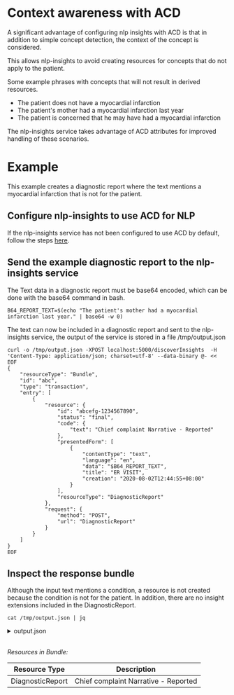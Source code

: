 # Context awareness with ACD

A significant advantage of configuring nlp insights with ACD is that in addition to simple concept detection, the context of the concept is considered.

This allows nlp-insights to avoid creating resources for concepts that do not apply to the patient.

Some example phrases with concepts that will not result in derived resources.

* The patient does not have a myocardial infarction
* The patient's mother had a myocardial infarction last year
* The patient is concerned that he may have had a myocardial infarction

The nlp-insights service takes advantage of ACD attributes for improved handling of these scenarios.

# Example
This example creates a diagnostic report where the text mentions a myocardial infarction that is not for the patient.

## Configure nlp-insights to use ACD for NLP
If the nlp-insights service has not been configured to use ACD by default, follow the steps [here](./configure_acd.md).

## Send the example diagnostic report to the nlp-insights service
The Text data in a diagnostic report must be base64 encoded, which can be done with the base64 command in bash.

```
B64_REPORT_TEXT=$(echo "The patient's mother had a myocardial infarction last year." | base64 -w 0)
```

The text can now be included in a diagnostic report and sent to the nlp-insights service, the output of the service is stored in a file /tmp/output.json

```
curl -o /tmp/output.json -XPOST localhost:5000/discoverInsights  -H 'Content-Type: application/json; charset=utf-8' --data-binary @- << EOF
{
    "resourceType": "Bundle",
    "id": "abc",
    "type": "transaction",
    "entry": [
        {
            "resource": {
                "id": "abcefg-1234567890",
                "status": "final",
                "code": {
                    "text": "Chief complaint Narrative - Reported"
                },
                "presentedForm": [
                    {
                        "contentType": "text",
                        "language": "en",
                        "data": "$B64_REPORT_TEXT",
                        "title": "ER VISIT",
                        "creation": "2020-08-02T12:44:55+08:00"
                    }
                ],
                "resourceType": "DiagnosticReport"
            },
            "request": {
                "method": "POST",
                "url": "DiagnosticReport"
            }
        }
    ]
}
EOF
```

## Inspect the response bundle
Although the input text mentions a condition, a resource is not created because the condition is not for the patient. In addition, there are no insight extensions included in the DiagnosticReport.

`cat /tmp/output.json | jq`

<details> <summary>output.json</summary>

```json
{
  "id": "abc",
  "entry": [
    {
      "fullUrl": "urn:uuid:342ac462-2757-4eda-b901-3e3a636f2636",
      "request": {
        "method": "POST",
        "url": "DiagnosticReport"
      },
      "resource": {
        "id": "abcefg-1234567890",
        "code": {
          "text": "Chief complaint Narrative - Reported"
        },
        "presentedForm": [
          {
            "contentType": "text",
            "creation": "2020-08-02T12:44:55+08:00",
            "data": "VGhlIHBhdGllbnQncyBtb3RoZXIgaGFkIGEgbXlvY2FyZGlhbCBpbmZhcmN0aW9uIGxhc3QgeWVhci4K",
            "language": "en",
            "title": "ER VISIT"
          }
        ],
        "status": "final",
        "resourceType": "DiagnosticReport"
      }
    }
  ],
  "type": "transaction",
  "resourceType": "Bundle"
}
```

</details>

<br/>
<!-- command to generate the table
cat /tmp/output.json | jq -r '
["Resource Type", "Description"], 
["---", "---"] , 
(.entry[].resource | [.resourceType, .code.text // .medicationCodeableConcept.text]) 
| @tsv' | column -t -o "|" -s $'\t'
-->

*Resources in Bundle:*

Resource Type   |Description
---             |---
DiagnosticReport|Chief complaint Narrative - Reported
